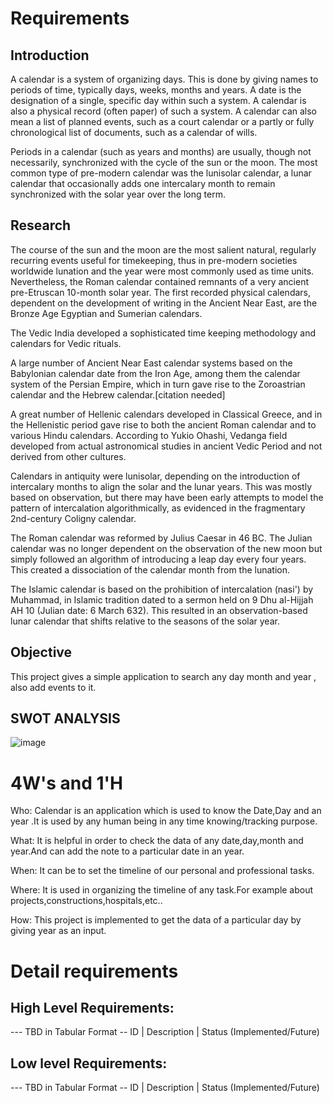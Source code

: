 # Requirements
## Introduction
A calendar is a system of organizing days. This is done by giving names to periods of time, typically days, weeks, months and years. A date is the designation of a single, specific day within such a system. A calendar is also a physical record (often paper) of such a system. A calendar can also mean a list of planned events, such as a court calendar or a partly or fully chronological list of documents, such as a calendar of wills.

Periods in a calendar (such as years and months) are usually, though not necessarily, synchronized with the cycle of the sun or the moon. The most common type of pre-modern calendar was the lunisolar calendar, a lunar calendar that occasionally adds one intercalary month to remain synchronized with the solar year over the long term.

## Research
The course of the sun and the moon are the most salient natural, regularly recurring events useful for timekeeping, thus in pre-modern societies worldwide lunation and the year were most commonly used as time units. Nevertheless, the Roman calendar contained remnants of a very ancient pre-Etruscan 10-month solar year. The first recorded physical calendars, dependent on the development of writing in the Ancient Near East, are the Bronze Age Egyptian and Sumerian calendars.

The Vedic India developed a sophisticated time keeping methodology and calendars for Vedic rituals.

A large number of Ancient Near East calendar systems based on the Babylonian calendar date from the Iron Age, among them the calendar system of the Persian Empire, which in turn gave rise to the Zoroastrian calendar and the Hebrew calendar.[citation needed]

A great number of Hellenic calendars developed in Classical Greece, and in the Hellenistic period gave rise to both the ancient Roman calendar and to various Hindu calendars. According to Yukio Ohashi, Vedanga field developed from actual astronomical studies in ancient Vedic Period and not derived from other cultures.

Calendars in antiquity were lunisolar, depending on the introduction of intercalary months to align the solar and the lunar years. This was mostly based on observation, but there may have been early attempts to model the pattern of intercalation algorithmically, as evidenced in the fragmentary 2nd-century Coligny calendar.

The Roman calendar was reformed by Julius Caesar in 46 BC. The Julian calendar was no longer dependent on the observation of the new moon but simply followed an algorithm of introducing a leap day every four years. This created a dissociation of the calendar month from the lunation.

The Islamic calendar is based on the prohibition of intercalation (nasi') by Muhammad, in Islamic tradition dated to a sermon held on 9 Dhu al-Hijjah AH 10 (Julian date: 6 March 632). This resulted in an observation-based lunar calendar that shifts relative to the seasons of the solar year.

## Objective
This project gives a simple application to search any day month and year , also add events to it.


## SWOT ANALYSIS

![image](https://user-images.githubusercontent.com/80733877/114916953-0b07f380-9e43-11eb-9cec-12df9390a2c8.png)

# 4W&#39;s and 1&#39;H
Who:
Calendar is an application which is used to know the Date,Day and an year .It is used by any human being in any time knowing/tracking purpose.

What:
It is helpful in order to check the data of any date,day,month and year.And can add the note to a particular date in an year.

When:
It can be to set the timeline of our personal and professional tasks.

Where:
It is used in organizing the timeline of any task.For example about projects,constructions,hospitals,etc..

How:
This project is implemented to get the data of a particular day by giving year as an input.


# Detail requirements
## High Level Requirements:
--- TBD in Tabular Format 
-- ID | Description | Status (Implemented/Future)


##  Low level Requirements:
--- TBD in Tabular Format 
-- ID | Description | Status (Implemented/Future)
